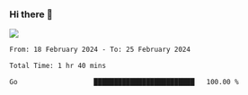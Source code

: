 ### Hi there 👋️

![](https://komarev.com/ghpvc/?username=Loner1024)

<!--START_SECTION:waka-->

```txt
From: 18 February 2024 - To: 25 February 2024

Total Time: 1 hr 40 mins

Go                   █████████████████████████   100.00 %
```

<!--END_SECTION:waka-->



